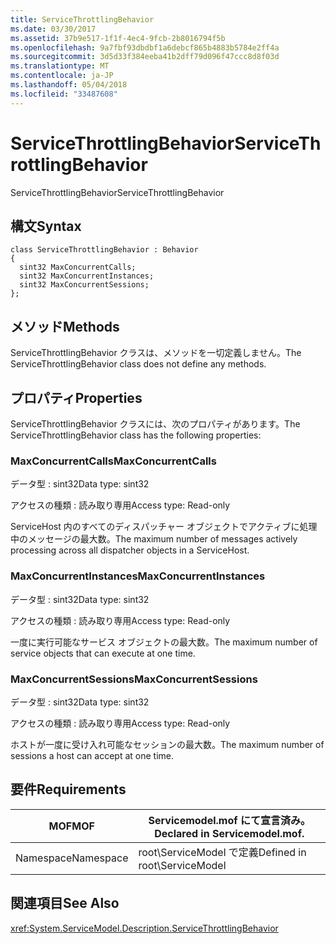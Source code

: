 ```yaml
---
title: ServiceThrottlingBehavior
ms.date: 03/30/2017
ms.assetid: 37b9e517-1f1f-4ec4-9fcb-2b8016794f5b
ms.openlocfilehash: 9a7fbf93dbdbf1a6debcf865b4883b5784e2ff4a
ms.sourcegitcommit: 3d5d33f384eeba41b2dff79d096f47ccc8d8f03d
ms.translationtype: MT
ms.contentlocale: ja-JP
ms.lasthandoff: 05/04/2018
ms.locfileid: "33487608"
---
```

# <a name="servicethrottlingbehavior"></a><span data-ttu-id="db30f-102">ServiceThrottlingBehavior</span><span class="sxs-lookup"><span data-stu-id="db30f-102">ServiceThrottlingBehavior</span></span>
<span data-ttu-id="db30f-103">ServiceThrottlingBehavior</span><span class="sxs-lookup"><span data-stu-id="db30f-103">ServiceThrottlingBehavior</span></span>  
  
## <a name="syntax"></a><span data-ttu-id="db30f-104">構文</span><span class="sxs-lookup"><span data-stu-id="db30f-104">Syntax</span></span>  
  
```  
class ServiceThrottlingBehavior : Behavior  
{  
  sint32 MaxConcurrentCalls;  
  sint32 MaxConcurrentInstances;  
  sint32 MaxConcurrentSessions;  
};  
```  
  
## <a name="methods"></a><span data-ttu-id="db30f-105">メソッド</span><span class="sxs-lookup"><span data-stu-id="db30f-105">Methods</span></span>  
 <span data-ttu-id="db30f-106">ServiceThrottlingBehavior クラスは、メソッドを一切定義しません。</span><span class="sxs-lookup"><span data-stu-id="db30f-106">The ServiceThrottlingBehavior class does not define any methods.</span></span>  
  
## <a name="properties"></a><span data-ttu-id="db30f-107">プロパティ</span><span class="sxs-lookup"><span data-stu-id="db30f-107">Properties</span></span>  
 <span data-ttu-id="db30f-108">ServiceThrottlingBehavior クラスには、次のプロパティがあります。</span><span class="sxs-lookup"><span data-stu-id="db30f-108">The ServiceThrottlingBehavior class has the following properties:</span></span>  
  
### <a name="maxconcurrentcalls"></a><span data-ttu-id="db30f-109">MaxConcurrentCalls</span><span class="sxs-lookup"><span data-stu-id="db30f-109">MaxConcurrentCalls</span></span>  
 <span data-ttu-id="db30f-110">データ型 : sint32</span><span class="sxs-lookup"><span data-stu-id="db30f-110">Data type: sint32</span></span>  
  
 <span data-ttu-id="db30f-111">アクセスの種類 : 読み取り専用</span><span class="sxs-lookup"><span data-stu-id="db30f-111">Access type: Read-only</span></span>  
  
 <span data-ttu-id="db30f-112">ServiceHost 内のすべてのディスパッチャー オブジェクトでアクティブに処理中のメッセージの最大数。</span><span class="sxs-lookup"><span data-stu-id="db30f-112">The maximum number of messages actively processing across all dispatcher objects in a ServiceHost.</span></span>  
  
### <a name="maxconcurrentinstances"></a><span data-ttu-id="db30f-113">MaxConcurrentInstances</span><span class="sxs-lookup"><span data-stu-id="db30f-113">MaxConcurrentInstances</span></span>  
 <span data-ttu-id="db30f-114">データ型 : sint32</span><span class="sxs-lookup"><span data-stu-id="db30f-114">Data type: sint32</span></span>  
  
 <span data-ttu-id="db30f-115">アクセスの種類 : 読み取り専用</span><span class="sxs-lookup"><span data-stu-id="db30f-115">Access type: Read-only</span></span>  
  
 <span data-ttu-id="db30f-116">一度に実行可能なサービス オブジェクトの最大数。</span><span class="sxs-lookup"><span data-stu-id="db30f-116">The maximum number of service objects that can execute at one time.</span></span>  
  
### <a name="maxconcurrentsessions"></a><span data-ttu-id="db30f-117">MaxConcurrentSessions</span><span class="sxs-lookup"><span data-stu-id="db30f-117">MaxConcurrentSessions</span></span>  
 <span data-ttu-id="db30f-118">データ型 : sint32</span><span class="sxs-lookup"><span data-stu-id="db30f-118">Data type: sint32</span></span>  
  
 <span data-ttu-id="db30f-119">アクセスの種類 : 読み取り専用</span><span class="sxs-lookup"><span data-stu-id="db30f-119">Access type: Read-only</span></span>  
  
 <span data-ttu-id="db30f-120">ホストが一度に受け入れ可能なセッションの最大数。</span><span class="sxs-lookup"><span data-stu-id="db30f-120">The maximum number of sessions a host can accept at one time.</span></span>  
  
## <a name="requirements"></a><span data-ttu-id="db30f-121">要件</span><span class="sxs-lookup"><span data-stu-id="db30f-121">Requirements</span></span>  
  
|<span data-ttu-id="db30f-122">MOF</span><span class="sxs-lookup"><span data-stu-id="db30f-122">MOF</span></span>|<span data-ttu-id="db30f-123">Servicemodel.mof にて宣言済み。</span><span class="sxs-lookup"><span data-stu-id="db30f-123">Declared in Servicemodel.mof.</span></span>|  
|---------|-----------------------------------|  
|<span data-ttu-id="db30f-124">Namespace</span><span class="sxs-lookup"><span data-stu-id="db30f-124">Namespace</span></span>|<span data-ttu-id="db30f-125">root\ServiceModel で定義</span><span class="sxs-lookup"><span data-stu-id="db30f-125">Defined in root\ServiceModel</span></span>|  
  
## <a name="see-also"></a><span data-ttu-id="db30f-126">関連項目</span><span class="sxs-lookup"><span data-stu-id="db30f-126">See Also</span></span>  
 <xref:System.ServiceModel.Description.ServiceThrottlingBehavior>
